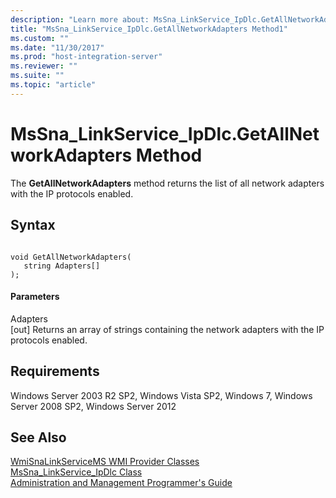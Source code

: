 ```yaml
---
description: "Learn more about: MsSna_LinkService_IpDlc.GetAllNetworkAdapters Method"
title: "MsSna_LinkService_IpDlc.GetAllNetworkAdapters Method1"
ms.custom: ""
ms.date: "11/30/2017"
ms.prod: "host-integration-server"
ms.reviewer: ""
ms.suite: ""
ms.topic: "article"
---
```

# MsSna_LinkService_IpDlc.GetAllNetworkAdapters Method
The **GetAllNetworkAdapters** method returns the list of all network adapters with the IP protocols enabled.  
  
## Syntax  
  
```  
  
void GetAllNetworkAdapters(  
   string Adapters[]  
);  
```  
  
#### Parameters  
 Adapters  
 [out] Returns an array of strings containing the network adapters with the IP protocols enabled.  
  
## Requirements  
 Windows Server 2003 R2 SP2, Windows Vista SP2, Windows 7, Windows Server 2008 SP2, Windows Server 2012  
  
## See Also  
 [WmiSnaLinkServiceMS WMI Provider Classes](../core/wmisnalinkservicems-wmi-provider-classes1.md)   
 [MsSna_LinkService_IpDlc Class](../core/mssna-linkservice-ipdlc-class1.md)   
 [Administration and Management Programmer's Guide](./administration-and-management-programmer-s-guide2.md)
